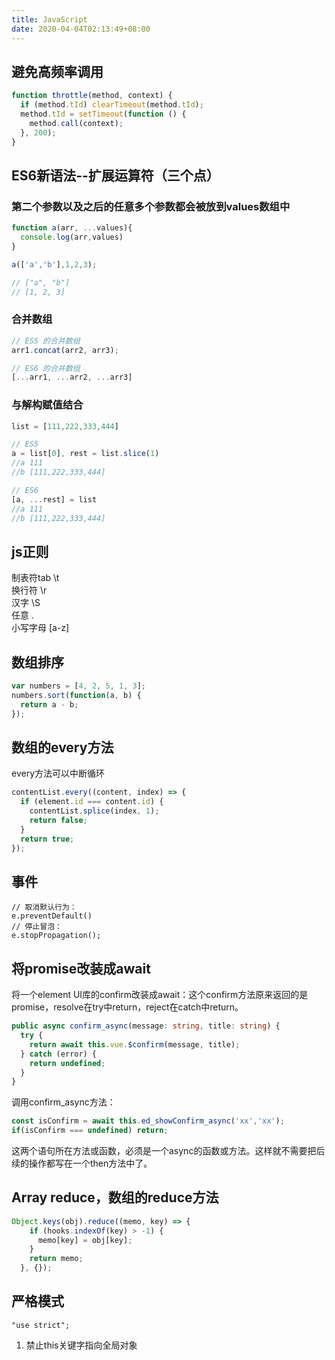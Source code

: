```yaml
---
title: JavaScript
date: 2020-04-04T02:13:49+08:00
---
```

## 避免高频率调用
```js
function throttle(method, context) {
  if (method.tId) clearTimeout(method.tId);
  method.tId = setTimeout(function () {
    method.call(context);
  }, 200);
}
```
## ES6新语法--扩展运算符（三个点）
### 第二个参数以及之后的任意多个参数都会被放到values数组中
```js
function a(arr, ...values){
  console.log(arr,values)
}

a(['a','b'],1,2,3);

// ["a", "b"]
// [1, 2, 3]
```

### 合并数组
```js
// ES5 的合并数组
arr1.concat(arr2, arr3);

// ES6 的合并数组
[...arr1, ...arr2, ...arr3]

```

### 与解构赋值结合
```js
list = [111,222,333,444]

// ES5
a = list[0], rest = list.slice(1)
//a 111
//b [111,222,333,444]

// ES6
[a, ...rest] = list
//a 111
//b [111,222,333,444]
```

## js正则
制表符tab  \t  
换行符  \r  
汉字  \S  
任意 .  
小写字母 [a-z]  

## 数组排序
```js
var numbers = [4, 2, 5, 1, 3];
numbers.sort(function(a, b) {
  return a - b;
});
```



## 数组的every方法
every方法可以中断循环
```js
contentList.every((content, index) => {
  if (element.id === content.id) {
    contentList.splice(index, 1);
    return false;
  }
  return true;
});
```

## 事件

```
// 取消默认行为：
e.preventDefault()
// 停止冒泡：
e.stopPropagation();  
```


## 将promise改装成await
将一个element UI库的confirm改装成await：这个confirm方法原来返回的是promise，resolve在try中return，reject在catch中return。

```ts
public async confirm_async(message: string, title: string) {
  try {
    return await this.vue.$confirm(message, title);
  } catch (error) {
    return undefined;
  }
}
```

调用confirm_async方法：

```ts
const isConfirm = await this.ed_showConfirm_async('xx','xx');
if(isConfirm === undefined) return;
```

这两个语句所在方法或函数，必须是一个async的函数或方法。这样就不需要把后续的操作都写在一个then方法中了。

## Array reduce，数组的reduce方法

```js
Object.keys(obj).reduce((memo, key) => {
    if (hooks.indexOf(key) > -1) {
      memo[key] = obj[key];
    }
    return memo;
  }, {});
```

## 严格模式

```
"use strict";
```

1. 禁止this关键字指向全局对象